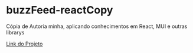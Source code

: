 # buzzFeed-reactCopy
Cópia de Autoria minha, aplicando conhecimentos em React, MUI e outras librarys


<a href="https://buzz-feed-react-copy-fij9nzbmz-plfmoura.vercel.app/">Link do Projeto</a>

